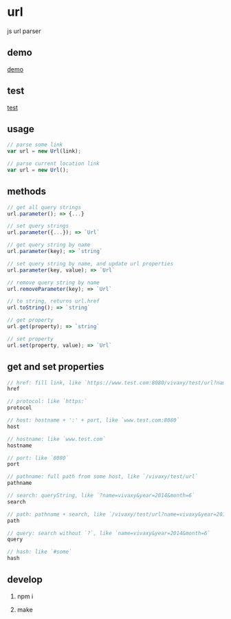 # url

js url parser

## demo

[demo](http://vivaxy.github.io/url/demo/)

## test

[test](http://vivaxy.github.io/url/test/)

## usage

```js
// parse some link
var url = new Url(link);

// parse current location link
var url = new Url();
```

## methods

```js
// get all query strings
url.parameter(); => {...}

// set query strings
url.parameter({...}); => `Url`

// get query string by name
url.parameter(key); => `string`

// set query string by name, and update url properties
url.parameter(key, value); => `Url`

// remove query string by name
url.removeParameter(key); => `Url`

// to string, returns url.href
url.toString(); => `string`

// get property
url.get(property); => `string`

// set property
url.set(property, value); => `Url`
```

## get and set properties

```js
// href: fill link, like `https://www.test.com:8080/vivaxy/test/url?name=vivaxy&year=2014&month=6#some`
href

// protocol: like `https:`
protocol

// host: hostname + ':' + port, like `www.test.com:8080`
host

// hostname: like `www.test.com`
hostname

// port: like `8080`
port

// pathname: full path from some host, like `/vivaxy/test/url`
pathname

// search: queryString, like `?name=vivaxy&year=2014&month=6`
search

// path: pathname + search, like `/vivaxy/test/url?name=vivaxy&year=2014&month=6`
path

// query: search without `?`, like `name=vivaxy&year=2014&month=6`
query

// hash: like `#some`
hash
```

## develop

1. npm i

2. make
